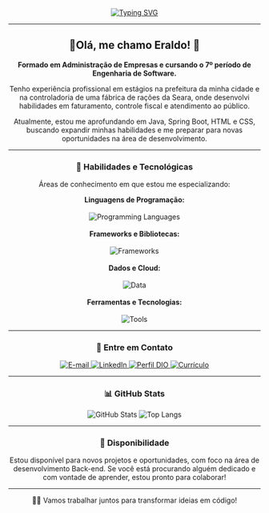 <div align="center">
  <a href="https://git.io/typing-svg"><img src="https://readme-typing-svg.demolab.com?font=Dosis&weight=700&size=25&duration=2000&pause=1500&color=BFCDE0&center=true&vCenter=true&width=435&lines=Hi%2C+I%C2%B4m+Eraldo+Cunha+;Welcome+to+my+profile!" alt="Typing SVG" /></a>
</div>

---

<div align="center">
  <h2>🖖Olá, me chamo Eraldo! 🖖</h2>
  <p><strong>Formado em Administração de Empresas e cursando o 7º período de Engenharia de Software.</strong></p>
  <p>Tenho experiência profissional em estágios na prefeitura da minha cidade e na controladoria de uma fábrica de rações da Seara, onde desenvolvi habilidades em faturamento, controle fiscal e atendimento ao público.</p>
  <p>Atualmente, estou me aprofundando em Java, Spring Boot, HTML e CSS, buscando expandir minhas habilidades e me preparar para novas oportunidades na área de desenvolvimento.</p>
</div>

---

<div align="center">
  <h3> 🧰 Habilidades e Tecnológicas </h3>
  <p>Áreas de conhecimento em que estou me especializando:</p>

  <strong>Linguagens de Programação:</strong>
  <br><br>
  <img alt="Programming Languages" src="https://skillicons.dev/icons?i=java,javascript,html,css,python"/>
  <br><br>
  <strong>Frameworks e Bibliotecas:</strong>
  <br><br>
  <img alt="Frameworks" src="https://skillicons.dev/icons?i=spring"/>
  <br><br>
  <strong>Dados e Cloud:</strong>
  <br><br>
  <img alt="Data" src="https://skillicons.dev/icons?i=mysql,postgresql,mongodb"/>
  <br><br>
  <strong>Ferramentas e Tecnologias:</strong>
  <br><br>
  <img alt="Tools" src="https://skillicons.dev/icons?i=git,github,vscode"/>
</div>

---

<div align="center">
  <h3>📲 Entre em Contato</h3>
  <p>
    <a href="mailto:eraldo_cunha@hotmail.com">
      <img src="https://img.shields.io/badge/-Email-FF5500?style=for-the-badge&logo=microsoft-outlook&logoColor=white" alt="E-mail" />
    </a>
    <a href="https://www.linkedin.com/in/eraldojacunha/">
      <img src="https://img.shields.io/badge/LinkedIn-0077B5?style=for-the-badge&logo=linkedin&logoColor=white" alt="LinkedIn" />
    </a>
    <a href="https://www.dio.me/users/eraldo_cunha">
      <img src="https://img.shields.io/badge/-Meu%20Perfil%20na%20DIO-1E90FF?style=for-the-badge" alt="Perfil DIO" />
    </a>
    <a href="https://drive.google.com/file/d/1niDIdg7VG5eRPDZCQqK99rk_KVALJocj/view?usp=drive_link">
      <img src="https://img.shields.io/badge/Curr%C3%ADculo-0F9D58?style=for-the-badge&logo=google-drive&logoColor=white" alt="Currículo" />
    </a>
  </p>
</div>

---

<div align="center">
  <h3>📊 GitHub Stats</h3>
  <p>
    <img src="https://github-readme-stats.vercel.app/api?username=EraldoCunha&theme=transparent&bg_color=000000&border_color=1E90FF&show_icons=true&icon_color=1E90FF&title_color=00BFFF&text_color=ADD8E6" alt="GitHub Stats" />
    <img src="https://github-readme-stats-git-masterrstaa-rickstaa.vercel.app/api/top-langs/?username=EraldoCunha&layout=compact&bg_color=000000&border_color=1E90FF&title_color=00BFFF&text_color=ADD8E6" alt="Top Langs" />
  </p>
</div>

---

<div align="center">
  <h3>🚀 Disponibilidade</h3>
  <p>Estou disponível para novos projetos e oportunidades, com foco na área de desenvolvimento Back-end. Se você está procurando alguém dedicado e com vontade de aprender, estou pronto para colaborar!</p>
</div>

---

<div align="center">
  <p> 👨‍💻 Vamos trabalhar juntos para transformar ideias em código!</p>
</div>

